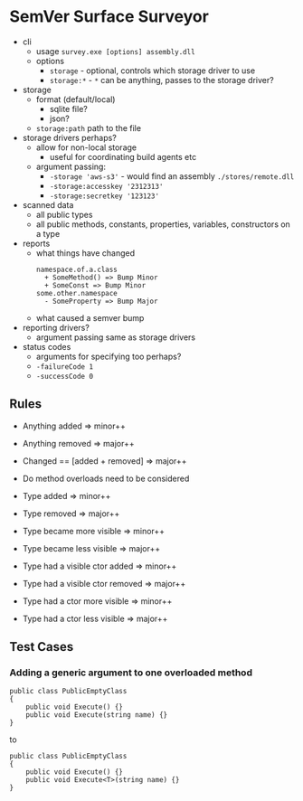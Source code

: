 
# SemVer Surface Surveyor

* cli
  * usage `survey.exe [options] assembly.dll`
  * options
    * `storage` - optional, controls which storage driver to use
    * `storage:*` - `*` can be anything, passes to the storage driver?
* storage
  * format (default/local)
    * sqlite file?
    * json?
  * `storage:path` path to the file
* storage drivers perhaps?
  * allow for non-local storage
    * useful for coordinating build agents etc
  * argument passing:
    * `-storage 'aws-s3'` - would find an assembly `./stores/remote.dll`
    * `-storage:accesskey '2312313'`
    * `-storage:secretkey '123123'`
* scanned data
  * all public types
  * all public methods, constants, properties, variables, constructors on a type
* reports
  * what things have changed
    ```
    namespace.of.a.class
      + SomeMethod() => Bump Minor
      + SomeConst => Bump Minor
    some.other.namespace
      - SomeProperty => Bump Major
    ```
  * what caused a semver bump
* reporting drivers?
  * argument passing same as storage drivers
* status codes
  * arguments for specifying too perhaps?
  * `-failureCode 1`
  * `-successCode 0`



## Rules

* Anything added => minor++
* Anything removed => major++
* Changed == [added + removed] => major++
* Do method overloads need to be considered


* Type added => minor++
* Type removed => major++
* Type became more visible => minor++
* Type became less visible => major++


* Type had a visible ctor added => minor++
* Type had a visible ctor removed => major++
* Type had a ctor more visible => minor++
* Type had a ctor less visible => major++



## Test Cases

### Adding a generic argument to one overloaded method
```
public class PublicEmptyClass
{
	public void Execute() {}
	public void Execute(string name) {}
}
```
to
```
public class PublicEmptyClass
{
	public void Execute() {}
	public void Execute<T>(string name) {}
}
```
